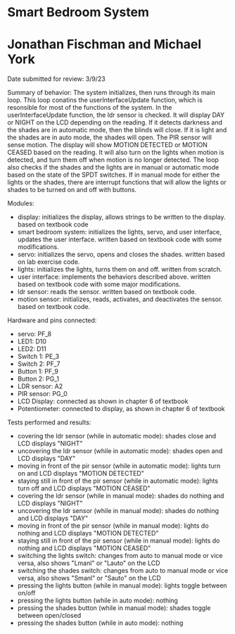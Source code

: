 # Smart Bedroom System
# Jonathan Fischman and Michael York

Date submitted for review: 3/9/23

Summary of behavior:
The system initializes, then runs through its main loop. This loop conatins the userInterfaceUpdate function, which is resonsible for most of the functions of the system. In the userInterfaceUpdate function, the ldr sensor is checked. It will display DAY or NIGHT on the LCD depending on the reading. If it detects darkness and the shades are in automatic mode, then the blinds will close. If it is light and the shades are in auto mode, the shades will open. The PIR sensor will sense motion. The display will show MOTION DETECTED or MOTION CEASED based on the reading. It will also turn on the lights when motion is detected, and turn them off when motion is no longer detected. The loop also checks if the shades and the lights are in manual or automatic mode based on the state of the SPDT switches. If in manual mode for either the lights or the shades, there are interrupt functions that will allow the lights or shades to be turned on and off with buttons.

Modules:
- display: initializes the display, allows strings to be written to the display. based on textbook code
- smart bedroom system: initializes the lights, servo, and user interface, updates the user interface. written based on textbook code with some modifications.
- servo: initializes the servo, opens and closes the shades. written based on lab exercise code.
- lights: initializes the lights, turns them on and off. written from scratch.
- user interface: implements the behaviors described above. written based on textbook code with some major modifications.
- ldr sensor: reads the sensor. written based on textbook code.
- motion sensor: initializes, reads, activates, and deactivates the sensor. based on textbook code.

Hardware and pins connected:
- servo: PF_8
- LED1: D10
- LED2: D11
- Switch 1: PE_3
- Switch 2: PF_7
- Button 1: PF_9
- Button 2: PG_1
- LDR sensor: A2
- PIR sensor: PG_0
- LCD Display: connected as shown in chapter 6 of textbook
- Potentiometer: connected to display, as shown in chapter 6 of textbook

Tests performed and results:
- covering the ldr sensor (while in automatic mode): shades close and LCD displays "NIGHT"
- uncovering the ldr sensor (while in automatic mode): shades open and LCD displays "DAY"
- moving in front of the pir sensor (while in automatic mode): lights turn on and LCD displays "MOTION DETECTED"
- staying still in front of the pir sensor (while in automatic mode): lights turn off and LCD displays "MOTION CEASED"
- covering the ldr sensor (while in manual mode): shades do nothing and LCD displays "NIGHT"
- uncovering the ldr sensor (while in manual mode): shades do nothing and LCD displays "DAY"
- moving in front of the pir sensor (while in manual mode): lights do nothing and LCD displays "MOTION DETECTED"
- staying still in front of the pir sensor (while in manual mode): lights do nothing and LCD displays "MOTION CEASED"
- switching the lights switch: changes from auto to manual mode or vice versa, also shows "Lmanl" or "Lauto" on the LCD
- switching the shades switch: changes from auto to manual mode or vice versa, also shows "Smanl" or "Sauto" on the LCD
- pressing the lights button (while in manual mode): lights toggle between on/off
- pressing the lights button (while in auto mode): nothing
- pressing the shades button (while in manual mode): shades toggle between open/closed
- pressing the shades button (while in auto mode): nothing
